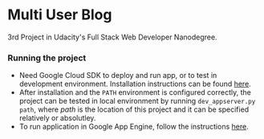 # Multi User Blog

3rd Project in Udacity's Full Stack Web Developer Nanodegree.

### Running the project

* Need Google Cloud SDK to deploy and run app, or to test in development
environment. Installation instructions can be found [here][1].
* After installation and the `PATH` environment is configured correctly, the
project can be tested in local environment by running `dev_appserver.py path`,
where _path_ is the location of this project and it can be specified relatively
or absolutley.
* To run application in Google App Engine, follow the instructions [here][2].

[1]: https://cloud.google.com/sdk/downloads
[2]: https://cloud.google.com/appengine/docs/python/console/
